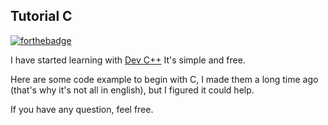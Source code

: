 ## Tutorial C 

[![forthebadge](http://forthebadge.com/images/badges/for-sharks.svg)](http://forthebadge.com)

I have started learning with [Dev C++](https://sourceforge.net/projects/orwelldevcpp/files/latest/download)
It's simple and free.

Here are some code example to begin with C,
I made them a long time ago (that's why it's not all in english),
but I figured it could help.

If you have any question, feel free.


